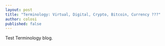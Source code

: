 ```yaml
---
layout: post
title: "Terminology: Virtual, Digital, Crypto, Bitcoin, Currency ???"
author: colosi
published: false
---
```


Test Terminology blog.
